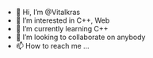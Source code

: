 - 👋 Hi, I’m @Vitalkras
- 👀 I’m interested in C++, Web
- 🌱 I’m currently learning C++
- 💞️ I’m looking to collaborate on anybody
- 📫 How to reach me ...

<!---
Vitalkras/Vitalkras is a ✨ special ✨ repository because its `README.md` (this file) appears on your GitHub profile.
You can click the Preview link to take a look at your changes.
--->

